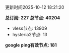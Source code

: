 更新时间2025-10-12 18:21:20

**总订阅: 227**
**总节点: 40204**
- vless节点: 13909
- hysteria2节点: 13

**google ping有效节点: 181**
